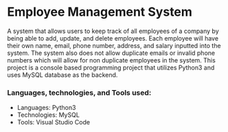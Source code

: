 # Employee Management System

A system that allows users to keep track of all employees of a company by being able to add, update, and delete employees. Each employee will have their own name, email, phone number, address, and salary inputted into the system. The system also does not allow duplicate emails or invalid phone numbers which will allow for non duplicate employees in the system. This project is a console based programming project that utilizes Python3 and uses MySQL database as the backend.

### Languages, technologies, and Tools used:

* Languages: Python3
* Technologies: MySQL
* Tools: Visual Studio Code
